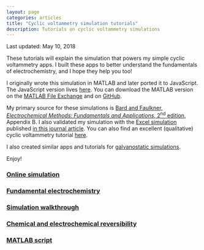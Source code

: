 ```yaml
---
layout: page
categories: articles
title: "Cyclic voltammetry simulation tutorials"
description: Tutorials on cyclic voltammetry simulations
---
```


Last updated: May 10, 2018

These tutorials will explain the simulation that powers my simple
cyclic voltammetry apps.
I built these apps to better understand the fundamentals of
electrochemistry, and I hope they help you too!

I originally wrote this simulation in MATLAB and later ported it to JavaScript.
The JavaScript version lives [here](/cyclic_voltammetry_simulation/cvwebapp.html).
You can download the MATLAB version on the
[MATLAB File Exchange](https://www.mathworks.com/matlabcentral/fileexchange/64011-cyclic-voltammetry-simulator)
and on [GitHub](https://github.com/petermattia/Cyclic-Voltammetry-Simulator).

My primary source for these simulations is [Bard and Faulkner, *Electrochemical Methods: Fundamentals and Applications*, 2<sup>nd</sup> edition](https://www.amazon.com/Electrochemical-Methods-Fundamentals-Allen-Bard/dp/0471043729),
Appendix B.
I also validated my simulation with the
[Excel simulation](http://pubs.acs.org/doi/suppl/10.1021/acs.jchemed.5b00225/suppl_file/ed5b00225_si_001.xls) published [in this journal article](https://dx.doi.org/10.1021/acs.jchemed.5b00225).
You can also find an excellent (qualitative) cyclic voltammetry tutorial
[here](http://sop4cv.com/index.html).

I also created similar apps and tutorials for
[galvanostatic simulations](/galvanostatic_simulation/index.html).

Enjoy!

### [Online simulation](/cyclic_voltammetry_simulation/cvwebapp.html)

### [Fundamental electrochemistry](/cyclic_voltammetry_simulation/fundamentals.html)

### [Simulation walkthrough](/cyclic_voltammetry_simulation/simulation.html)

### [Chemical and electrochemical reversibility](/cyclic_voltammetry_simulation/reversibility.html)

### [MATLAB script](/cyclic_voltammetry_simulation/code.html)
